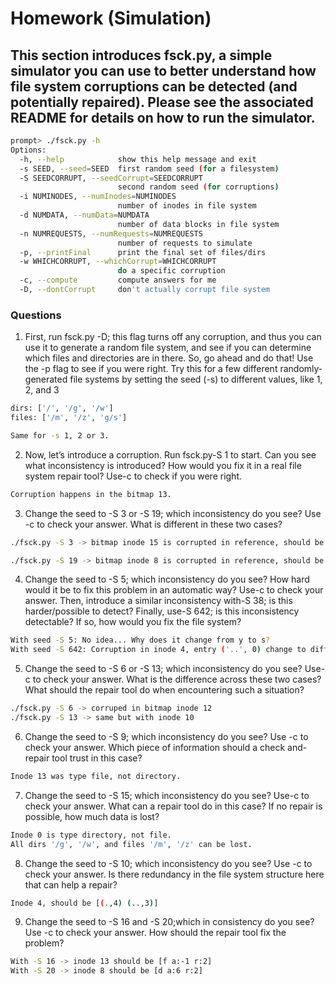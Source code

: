 # Homework (Simulation)
## This section introduces fsck.py, a simple simulator you can use to better understand how file system corruptions can be detected (and potentially repaired). Please see the associated README for details on how to run the simulator.
```sh
prompt> ./fsck.py -h
Options:
  -h, --help            show this help message and exit
  -s SEED, --seed=SEED  first random seed (for a filesystem)
  -S SEEDCORRUPT, --seedCorrupt=SEEDCORRUPT
                        second random seed (for corruptions)
  -i NUMINODES, --numInodes=NUMINODES
                        number of inodes in file system
  -d NUMDATA, --numData=NUMDATA
                        number of data blocks in file system
  -n NUMREQUESTS, --numRequests=NUMREQUESTS
                        number of requests to simulate
  -p, --printFinal      print the final set of files/dirs
  -w WHICHCORRUPT, --whichCorrupt=WHICHCORRUPT
                        do a specific corruption
  -c, --compute         compute answers for me
  -D, --dontCorrupt     don't actually corrupt file system
```
### Questions
1. First, run fsck.py -D; this flag turns off any corruption, and thus
you can use it to generate a random file system, and see if you can
determine which files and directories are in there. So, go ahead and
do that! Use the -p flag to see if you were right. Try this for a few
different randomly-generated file systems by setting the seed (-s)
to different values, like 1, 2, and 3

```sh
dirs: ['/', '/g', '/w']
files: ['/m', '/z', 'g/s']

Same for -s 1, 2 or 3. 
```

2. Now, let’s introduce a corruption. Run fsck.py-S 1 to start. Can you see what inconsistency is introduced? How would you fix it in a real file system repair tool? Use-c to check if you were right.
```sh
Corruption happens in the bitmap 13. 
```

3. Change the seed to -S 3 or -S 19; which inconsistency do you see? Use -c to check your answer. What is different in these two cases?
```sh
./fsck.py -S 3 -> bitmap inode 15 is corrupted in reference, should be r:1, not 2. 

./fsck.py -S 19 -> bitmap inode 8 is corrupted in reference, should be r:2, not 1. 
```

4. Change the seed to -S 5; which inconsistency do you see? How
hard would it be to fix this problem in an automatic way? Use-c to
check your answer. Then, introduce a similar inconsistency with-S
38; is this harder/possible to detect? Finally, use-S 642; is this
inconsistency detectable? If so, how would you fix the file system?
```sh
With seed -S 5: No idea... Why does it change from y to s? 
With seed -S 642: Corruption in inode 4, entry ('..', 0) change to different name ('b', 0) 
```

5. Change the seed to -S 6 or -S 13; which inconsistency do you see? Use-c to check your answer. What is the difference across these two cases? What should the repair tool do when encountering such a situation?

```sh
./fsck.py -S 6 -> corruped in bitmap inode 12 
./fsck.py -S 13 -> same but with inode 10 
```

6. Change the seed to -S 9; which inconsistency do you see? Use -c
 to check your answer. Which piece of information should a check
and-repair tool trust in this case?
```sh
Inode 13 was type file, not directory. 
```

7. Change the seed to -S 15; which inconsistency do you see? Use-c to check your answer. What can a repair tool do in this case? If
 no repair is possible, how much data is lost?
 ```sh
Inode 0 is type directory, not file. 
All dirs '/g', '/w', and files '/m', '/z' can be lost.
 ```

 8. Change the seed to -S 10; which inconsistency do you see? Use -c to check your answer. Is there redundancy in the file system
 structure here that can help a repair?

 ```sh
Inode 4, should be [(.,4) (..,3)] 
 ```

 9. Change the seed to -S 16 and -S 20;which in consistency do you
 see? Use -c to check your answer. How should the repair tool fix
 the problem?
 ```sh
With -S 16 -> inode 13 should be [f a:-1 r:2]
With -S 20 -> inode 8 should be [d a:6 r:2]
 ```